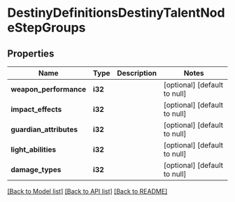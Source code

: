 # DestinyDefinitionsDestinyTalentNodeStepGroups

## Properties
Name | Type | Description | Notes
------------ | ------------- | ------------- | -------------
**weapon_performance** | **i32** |  | [optional] [default to null]
**impact_effects** | **i32** |  | [optional] [default to null]
**guardian_attributes** | **i32** |  | [optional] [default to null]
**light_abilities** | **i32** |  | [optional] [default to null]
**damage_types** | **i32** |  | [optional] [default to null]

[[Back to Model list]](../README.md#documentation-for-models) [[Back to API list]](../README.md#documentation-for-api-endpoints) [[Back to README]](../README.md)


